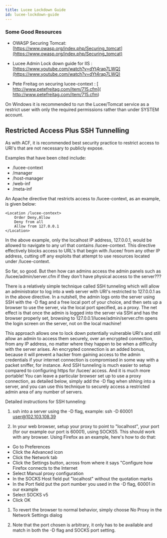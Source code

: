 ```yaml
---
title: Lucee Lockdown Guide
id: lucee-lockdown-guide
---
```


### Some Good Resources ###

* OWASP Securing Tomcat: [https://www.owasp.org/index.php/Securing_tomcat](https://www.owasp.org/index.php/Securing_tomcat)

* Lucee Admin Lock down guide for IIS : [https://www.youtube.com/watch?v=dYt4rap7LWQ](https://www.youtube.com/watch?v=dYt4rap7LWQ)

* Pete Freitag on securing lucee-context : [ http://www.petefreitag.com/item/715.cfm]( http://www.petefreitag.com/item/715.cfm)

On Windows it is recommended to run the Lucee/Tomcat service as a restrict user with only the required permissions rather than under SYSTEM account.

## Restricted Access Plus SSH Tunnelling ##


As with ACF, it is recommended best security practice to restrict access to URI's that are not necessary to publicly expose.

Examples that have been cited include:


* /lucee-context
* /manager
* /host-manager
* /web-inf
* /meta-inf

An Apache directive that restricts access to /lucee-context, as an example, is given below:

```lucee
<Location /lucee-context>
    Order Deny,Allow
    Deny from all
    Allow from 127.0.0.1
</Location>
```

In the above example, only the localhost IP address, 127.0.0.1, would be allowed to navigate to any url that contains /lucee-context. This directive effectively blocks access to URL's that begin with /lucee/ from any other IP address, cutting off any exploits that attempt to use resources located under /lucee-context.

So far, so good. But then how can admins access the admin panels such as /lucee/admin/server.cfm if they don't have physical access to the server???

There is a relatively simple technique called SSH tunneling which will allow an administrator to log into a web server with URI's restricted to 127.0.0.1 as in the above directive. In a nutshell, the admin logs onto the server using SSH with the -D flag and a free local port of your choice, and then sets up a browser to use the server, via the local port specified, as a proxy. The net effect is that once the admin is logged into the server via SSH and has the browser properly set, browsing to 127.0.0.1/lucee/admin/server.cfm opens the login screen on the server, not on the local machine!

This approach allows one to lock down potentially vulnerable URI's and still allow an admin to access them securely, over an encrypted connection, from any IP address, no matter where they happen to be when a difficulty with the server arises. An encrypted connection is an added bonus, because it will prevent a hacker from gaining access to the admin credentials if your internet connection is compromised in some way with a packet sniffer, for instance. And SSH tunneling is much easier to setup compared to configuring https for /lucee/ access. And it is much more portable! You can leave a particular browser set up to use a proxy connection, as detailed below, simply add the -D flag when shhing into a server, and you can use this technique to securely access a restricted admin area of any number of servers.

Detailed instructions for SSH tunneling:

1. ssh into a server using the -D flag, example: ssh -D 60001 user@102.103.108.39

2. In your web browser, setup your proxy to point to "localhost", your port (for our example our port is 60001), using SOCKS5. This should work with any browser. Using Firefox as an example, here's how to do that:


* Go to Preferences
* Click the Advanced icon
* Click the Network tab
* Click the Settings button, across from where it says "Configure how Firefox connects to the Internet
* Select Manual proxy configuration
* In the SOCKS Host field put "localhost" without the quotation marks
* In the Port field put the port number you used in the -D flag, 60001 in our example
* Select SOCKS v5
* Click OK

1. To revert the browser to normal behavior, simply choose No Proxy in the Network Settings dialog

1. Note that the port chosen is arbitrary, it only has to be available and match in both the -D flag and SOCKS port setting.
